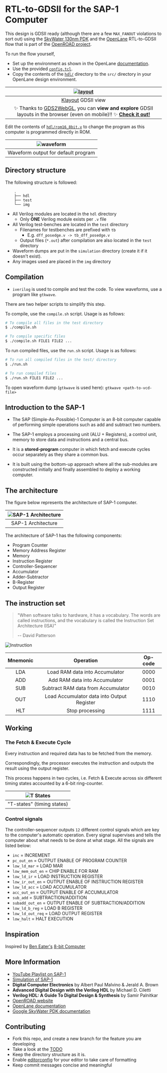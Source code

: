 # RTL-to-GDSII for the SAP-1 Computer

This design is GDSII ready (although there are a few `MAX_FANOUT` violations to
sort out) using the [SkyWater 130nm
PDK](https://github.com/google/skywater-pdk) and the
[OpenLane](https://github.com/The-OpenROAD-Project/OpenLane) RTL-to-GDSII flow
that is part of the [OpenROAD
project](https://github.com/The-OpenROAD-Project/OpenROAD).

To run the flow yourself,
* Set up the environment as shown in the OpenLane
  [documentation](https://openlane.readthedocs.io/).
* Use the provided
  [`config.tcl`](./config.tcl).
* Copy the contents of the
  [`hdl/`](./hdl) directory to the
  `src/` directory in your OpenLane design environment.

|[![layout](./img/sap_top_layout_gds.png)](https://raw.githubusercontent.com/CodePurble/sap/master/img/sap_top_layout_gds.png)|
|:-:|
|[Klayout](https://www.klayout.de/doc.html) GDSII view|
|:sparkles: Thanks to [GDS2WebGL](https://github.com/s-holst/GDS2WebGL), you can **view and explore** GDSII layouts in the browser (even on mobile)!! :sparkles: **[Check it out!](https://codepurble.github.io/sap/sapgds.html)**|

Edit the contents of
[`hdl/rom16_8bit.v`](./hdl/rom16_8bit.v)
to change the program as this computer is programmed directly in ROM.

|![waveform](./img/waveform_output.png)|
|:-:|
|Waveform output for default program|

## Directory structure

The following structure is followed:

```
    .
    ├── hdl
    ├── test
    └── img
```

- All Verilog modules are located in the `hdl` directory
    -   Only **ONE** Verilog module exists per `.v` file
-   All Verilog test-benches are located in the `test` directory
    -   Filenames for testbenches are prefixed with `tb`
        -   E.g. `dff_posedge.v -> tb_dff_posedge.v`
    -   Output files (`*.out`) after compilation are also located in the `test` directory
-   Waveform dumps are put in the `simulation` directory (create it if it
    doesn't exist).
- Any images used are placed in the `img` directory

## Compilation

* `iverilog` is used to compile and test the code. To view waveforms, use a program like `gtkwave`.

There are two helper scripts to simplify this step.

To compile, use the `compile.sh` script. Usage is as follows:

```sh
# To compile all files in the test directory
$ ./compile.sh

# To compile specific files
$ ./compile.sh FILE1 FILE2 ...
```

To run compiled files, use the `run.sh` script.
Usage is as follows:

```sh
# To run all compiled files in the test/ directory
$ ./run.sh

# To run compiled files
$ ./run.sh FILE1 FILE2 ...
```
To open waveform dump (`gtkwave` is used here): `gtkwave <path-to-vcd-file>`

## Introduction to the SAP-1

- The SAP (Simple-As-Possible)-1 Computer is an 8-bit computer capable of
  performing simple operations such as add and subtract two numbers.

- The SAP-1 employs a processing unit (ALU + Registers), a control unit, memory
  to store data and instructions and a central bus.

- It is a **stored-program** computer in which fetch and execute cycles occur
  separately as they share a common bus.

- It is built using the bottom-up approach where all the sub-modules are
  constructed initially and finally assembled to deploy a working computer.

## The architecture

The figure below represents the architecture of SAP-1 computer.


|![SAP-1 Architecture](./img/sap_arch.png)|
|:-:|
|SAP-1 Architecture|

The architecture of SAP-1 has the following components:
* Program Counter
* Memory Address Register
* Memory
* Instruction Register
* Controller-Sequencer
* Accumulator
* Adder-Subtractor
* B-Register
* Output Register

## The instruction set

> "When software talks to hardware, it has a vocabulary. The words are called
> instructions, and the vocabulary is called the Instruction Set Architecture
> (ISA)"
>
> -- David Patterson

![Instruction](./img/instr_breakdown.png)

| Mnemonic | Operation | Op-code |
|:---:|:---:|:---:|
|LDA|Load RAM data into Accumulator|0000|
|ADD|Add RAM data into Accumulator|0001|
|SUB|Subtract RAM data from Accumulator|0010|
|OUT|Load Accumulator data into Output Register|1110|
|HLT|Stop processing|1111|

## Working

### The Fetch & Execute Cycle

Every instruction and required data has to be fetched from the memory.

Correspondingly, the processor executes the instruction and outputs the result using the output register.

This process happens in two cycles, i.e. Fetch & Execute across six different timing states accounted by a 6-bit ring-counter.

|![T States](./img/t_states.PNG)|
|:-:|
|"T-states" (timing states)|

### Control signals

The controller-sequencer outputs `12` different control signals which are key to the computer's automatic operation.
Every signal supervises and tells the computer about what needs to be done at what stage.
All the signals are listed below:

* `inc` = INCREMENT
* `pc_out_en` = OUTPUT ENABLE OF PROGRAM COUNTER
* `low_ld_mar` = LOAD MAR
* `low_mem_out_en` = CHIP ENABLE FOR RAM
* `low_ld_ir` = LOAD INSTRUCTION REGISTER
* `low_ir_out_en` = OUTPUT ENABLE OF INSTRUCTION REGISTER
* `low_ld_acc` = LOAD ACCUMULATOR
* `acc_out_en` = OUTPUT ENABLE OF ACCUMULATOR
* `sub_add` = SUBTRACTION/ADDITION
* `subadd_out_en` = OUTPUT ENABLE OF SUBTRACTION/ADDITION
* `low_ld_b_reg` = LOAD B REGISTER
* `low_ld_out_req` = LOAD OUTPUT REGISTER
* `low_halt` = HALT EXECUTION

## Inspiration

Inspired by [Ben Eater's](https://www.youtube.com/user/eaterbc) [8-bit Computer](https://www.youtube.com/playlist?list=PLowKtXNTBypGqImE405J2565dvjafglHU)

## More Information

* [YouTube Playlist on SAP-1](https://www.youtube.com/playlist?list=PLbUnUWOWn7M8QmODC1wdVhVPlP_u4FwBc)
* [Simulation of SAP-1](https://circuitverse.org/users/3903/projects/sap-1-6896132f-12e6-416f-afb9-b986b354eda3)
* **Digital Computer Electronics** by Albert Paul Malvino & Jerald A. Brown
* **Advanced Digital Design with the Verilog HDL** by Michael D. Ciletti
* **Verilog HDL: A Guide To Digital Design & Synthesis** by Samir Palnitkar
* [OpenROAD website](https://theopenroadproject.org/)
* [OpenLane documentation](https://openlane.readthedocs.io/)
* [Google SkyWater PDK documentation](https://skywater-pdk.readthedocs.io/en/main/)

## Contributing

* Fork this repo, and create a new branch for the feature you are developing
* Take a look at the [TODO](./TODO.md)
* Keep the directory structure as it is.
* Enable [editorconfig](https://editorconfig.org/) for your editor to take care of formatting
* Keep commit messages concise and meaningful

